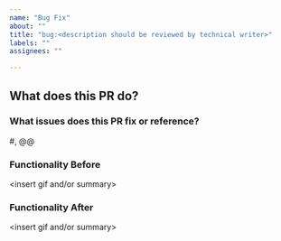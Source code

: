 ```yaml
---
name: "Bug Fix"
about: ""
title: "bug:<description should be reviewed by technical writer>"
labels: ""
assignees: ""

---
```


## What does this PR do?

### What issues does this PR fix or reference?
#<Insert GitHub Issue>, @<Insert GUS WI>@

### Functionality Before
<insert gif and/or summary>

### Functionality After
<insert gif and/or summary>
